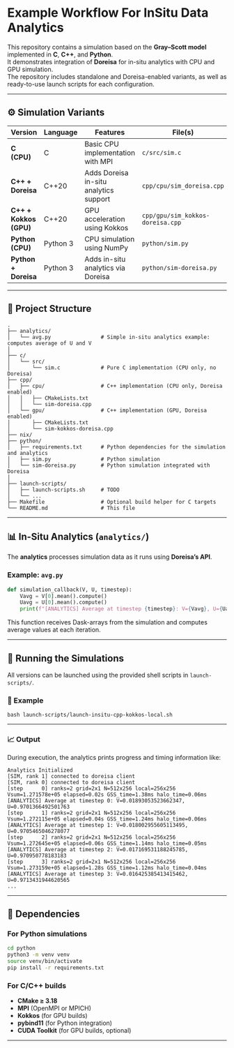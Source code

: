 # Example Workflow For InSitu Data Analytics
This repository contains a simulation based on the **Gray–Scott model** implemented in **C**, **C++**, and **Python**.  
It demonstrates integration of **Doreisa** for in-situ analytics with CPU and GPU simulation.  
The repository includes standalone and Doreisa-enabled variants, as well as ready-to-use launch scripts for each configuration.



---
## ⚙️ Simulation Variants

| Version | Language | Features | File(s) |
|----------|-----------|-----------|----------|
| **C (CPU)** | C | Basic CPU implementation with MPI | `c/src/sim.c` |
| **C++ + Doreisa** | C++20 | Adds Doreisa in-situ analytics support | `cpp/cpu/sim_doreisa.cpp` |
| **C++ + Kokkos (GPU)** | C++20 | GPU acceleration using Kokkos | `cpp/gpu/sim_kokkos-doreisa.cpp` |
| **Python (CPU)** | Python 3 | CPU simulation using NumPy | `python/sim.py` |
| **Python + Doreisa** | Python 3 | Adds in-situ analytics via Doreisa | `python/sim-doreisa.py` |

---

## 📁 Project Structure

```
.
├── analytics/
│   └── avg.py                # Simple in-situ analytics example: computes average of U and V
│
├── c/
│   └── src/
│       └── sim.c             # Pure C implementation (CPU only, no Doreisa)
├── cpp/
│   ├── cpu/                  # C++ implementation (CPU only, Doreisa enabled)
│   │   ├── CMakeLists.txt    
│   │   └── sim-doreisa.cpp
│   └── gpu/                  # C++ implementation (GPU, Doreisa enabled)
│       ├── CMakeLists.txt
│       └── sim-kokkos-doreisa.cpp
├── nix/
├── python/
│   ├── requirements.txt      # Python dependencies for the simulation and analytics
│   ├── sim.py                # Python simulation
│   └── sim-doreisa.py        # Python simulation integrated with Doreisa
│
├── launch-scripts/
│   ├── launch-scripts.sh     # TODO
│   └── ...
├── Makefile                  # Optional build helper for C targets
└── README.md                 # This file
```

---

## 📊 In-Situ Analytics (`analytics/`)

The **analytics** processes simulation data as it runs using **Doreisa’s API**.

### Example: `avg.py`
```python
def simulation_callback(V, U, timestep):
    Vavg = V[0].mean().compute()
    Uavg = U[0].mean().compute()
    print(f"[ANALYTICS] Average at timestep {timestep}: V={Vavg}, U={Uavg}")
```

This function receives Dask-arrays from the simulation and computes average values at each iteration.

---

## 🚀 Running the Simulations

All versions can be launched using the provided shell scripts in `launch-scripts/`.


### 🧩 Example
```
bash launch-scripts/launch-insitu-cpp-kokkos-local.sh
```
---
### 📈 Output

During execution, the analytics prints progress and timing information like:
```
Analytics Initialized
[SIM, rank 1] connected to doreisa client
[SIM, rank 0] connected to doreisa client
[step      0] ranks=2 grid=2x1 N=512x256 local=256x256 Vsum=1.271578e+05 elapsed=0.02s GSS_time=1.38ms halo_time=0.06ms
[ANALYTICS] Average at timestep 0: V=0.01893053523662347, U=0.9701366492501763
[step      1] ranks=2 grid=2x1 N=512x256 local=256x256 Vsum=1.272115e+05 elapsed=0.04s GSS_time=1.24ms halo_time=0.06ms
[ANALYTICS] Average at timestep 1: V=0.018002955605113495, U=0.9705465046278077
[step      2] ranks=2 grid=2x1 N=512x256 local=256x256 Vsum=1.272645e+05 elapsed=0.06s GSS_time=1.14ms halo_time=0.05ms
[ANALYTICS] Average at timestep 2: V=0.017169531188245785, U=0.970950778183183
[step      3] ranks=2 grid=2x1 N=512x256 local=256x256 Vsum=1.273159e+05 elapsed=1.28s GSS_time=1.12ms halo_time=0.04ms
[ANALYTICS] Average at timestep 3: V=0.016425385413415462, U=0.9713431944620565
...
```
---

## 🧠 Dependencies

### For Python simulations
```bash
cd python
python3 -m venv venv
source venv/bin/activate
pip install -r requirements.txt
```

### For C/C++ builds
- **CMake ≥ 3.18**
- **MPI** (OpenMPI or MPICH)
- **Kokkos** (for GPU builds)
- **pybind11** (for Python integration)
- **CUDA Toolkit** (for GPU builds, optional)

---
